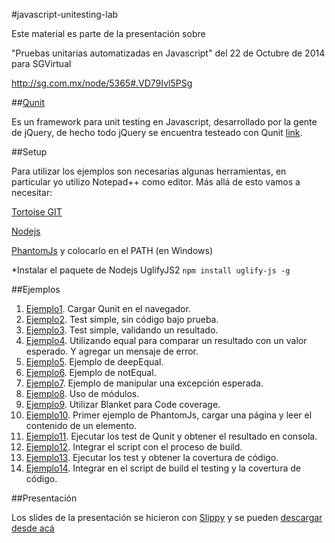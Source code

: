 #javascript-unitesting-lab

Este material es parte de la presentación sobre 

"Pruebas unitarias automatizadas en Javascript" del 22 de Octubre de 2014 para SGVirtual

http://sg.com.mx/node/5365#.VD79Ivl5PSg

##[Qunit](http://qunitjs.com/)

Es un framework para unit testing en Javascript, desarrollado por la gente de jQuery, de hecho todo jQuery se encuentra testeado con Qunit [link](https://github.com/jquery/jquery/tree/master/test/unit).

##Setup

Para utilizar los ejemplos son necesarias algunas herramientas, en particular yo utilizo Notepad++ como editor. Más allá de esto vamos a necesitar:

[Tortoise GIT](https://code.google.com/p/tortoisegit/)

[Nodejs](http://nodejs.org/)

[PhantomJs](http://nodejs.org/) y colocarlo en el PATH (en Windows)

*Instalar el paquete de Nodejs UglifyJS2 `npm install uglify-js -g`

##Ejemplos

1. [Ejemplo1](https://github.com/leomicheloni/javascript-unitesting-lab/blob/master/ejemplos/ejemplo1.html). Cargar Qunit en el navegador.
2. [Ejemplo2](https://github.com/leomicheloni/javascript-unitesting-lab/blob/master/ejemplos/ejemplo2.html). Test simple, sin código bajo prueba.
3. [Ejemplo3](https://github.com/leomicheloni/javascript-unitesting-lab/blob/master/ejemplos/ejemplo3.html). Test simple, validando un resultado.
4. [Ejemplo4](https://github.com/leomicheloni/javascript-unitesting-lab/blob/master/ejemplos/ejemplo4.html). Utilizando equal para comparar un resultado con un valor esperado. Y agregar un mensaje de error.
5. [Ejemplo5](https://github.com/leomicheloni/javascript-unitesting-lab/blob/master/ejemplos/ejemplo5.html). Ejemplo de deepEqual.
6. [Ejemplo6](https://github.com/leomicheloni/javascript-unitesting-lab/blob/master/ejemplos/ejemplo6.html). Ejemplo de notEqual.
7. [Ejemplo7](https://github.com/leomicheloni/javascript-unitesting-lab/blob/master/ejemplos/ejemplo7.html). Ejemplo de manipular una excepción esperada.
8. [Ejemplo8](https://github.com/leomicheloni/javascript-unitesting-lab/blob/master/ejemplos/ejemplo8.html). Uso de módulos.
9. [Ejemplo9](https://github.com/leomicheloni/javascript-unitesting-lab/blob/master/ejemplos/ejemplo9.html). Utilizar Blanket para Code coverage.
10. [Ejemplo10](https://github.com/leomicheloni/javascript-unitesting-lab/blob/master/ejemplos/ejemplo10.js). Primer ejemplo de PhantomJs, cargar una página y leer el contenido de un elemento.
11. [Ejemplo11](https://github.com/leomicheloni/javascript-unitesting-lab/blob/master/ejemplos/ejemplo11.js). Ejecutar los test de Qunit y obtener el resultado en consola.
12. [Ejemplo12](https://github.com/leomicheloni/javascript-unitesting-lab/blob/master/ejemplos/ejemplo12.js). Integrar el script con el proceso de build.
13. [Ejemplo13](https://github.com/leomicheloni/javascript-unitesting-lab/blob/master/ejemplos/ejemplo13.js). Ejecutar los test y obtener la covertura de código.
14. [Ejemplo14](https://github.com/leomicheloni/javascript-unitesting-lab/blob/master/ejemplos/ejemplo14.js). Integrar en el script de build el testing y la covertura de código.

##Presentación

Los slides de la presentación se hicieron con [Slippy](https://github.com/Seldaek/slippy) y se pueden [descargar desde acá](https://github.com/leomicheloni/javascript-unitesting-lab/blob/master/presentacion/main.html)




